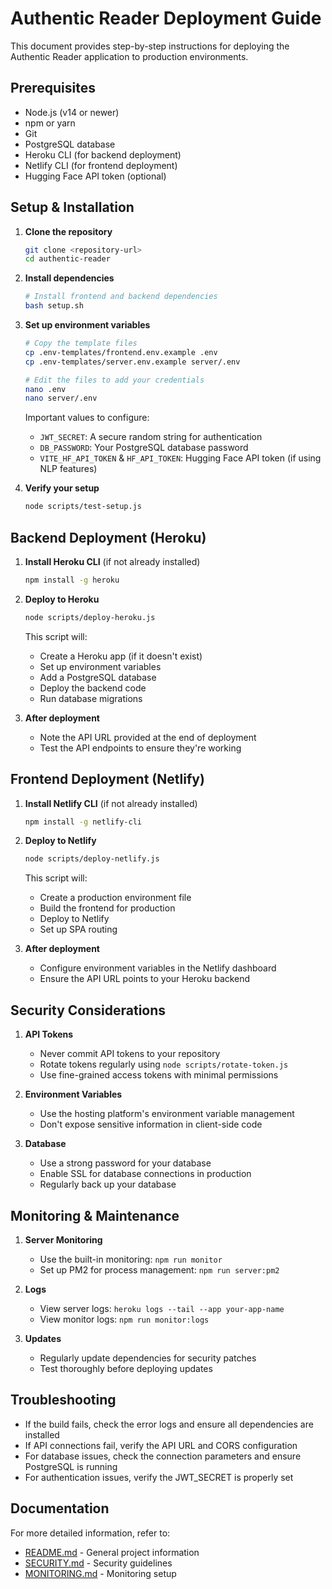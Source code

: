 # Authentic Reader Deployment Guide

This document provides step-by-step instructions for deploying the Authentic Reader application to production environments.

## Prerequisites

- Node.js (v14 or newer)
- npm or yarn
- Git
- PostgreSQL database
- Heroku CLI (for backend deployment)
- Netlify CLI (for frontend deployment)
- Hugging Face API token (optional)

## Setup & Installation

1. **Clone the repository**
   ```bash
   git clone <repository-url>
   cd authentic-reader
   ```

2. **Install dependencies**
   ```bash
   # Install frontend and backend dependencies
   bash setup.sh
   ```

3. **Set up environment variables**
   ```bash
   # Copy the template files
   cp .env-templates/frontend.env.example .env
   cp .env-templates/server.env.example server/.env
   
   # Edit the files to add your credentials
   nano .env
   nano server/.env
   ```

   Important values to configure:
   - `JWT_SECRET`: A secure random string for authentication
   - `DB_PASSWORD`: Your PostgreSQL database password
   - `VITE_HF_API_TOKEN` & `HF_API_TOKEN`: Hugging Face API token (if using NLP features)

4. **Verify your setup**
   ```bash
   node scripts/test-setup.js
   ```

## Backend Deployment (Heroku)

1. **Install Heroku CLI** (if not already installed)
   ```bash
   npm install -g heroku
   ```

2. **Deploy to Heroku**
   ```bash
   node scripts/deploy-heroku.js
   ```

   This script will:
   - Create a Heroku app (if it doesn't exist)
   - Set up environment variables
   - Add a PostgreSQL database
   - Deploy the backend code
   - Run database migrations

3. **After deployment**
   - Note the API URL provided at the end of deployment
   - Test the API endpoints to ensure they're working

## Frontend Deployment (Netlify)

1. **Install Netlify CLI** (if not already installed)
   ```bash
   npm install -g netlify-cli
   ```

2. **Deploy to Netlify**
   ```bash
   node scripts/deploy-netlify.js
   ```

   This script will:
   - Create a production environment file
   - Build the frontend for production
   - Deploy to Netlify
   - Set up SPA routing

3. **After deployment**
   - Configure environment variables in the Netlify dashboard
   - Ensure the API URL points to your Heroku backend

## Security Considerations

1. **API Tokens**
   - Never commit API tokens to your repository
   - Rotate tokens regularly using `node scripts/rotate-token.js`
   - Use fine-grained access tokens with minimal permissions

2. **Environment Variables**
   - Use the hosting platform's environment variable management
   - Don't expose sensitive information in client-side code

3. **Database**
   - Use a strong password for your database
   - Enable SSL for database connections in production
   - Regularly back up your database

## Monitoring & Maintenance

1. **Server Monitoring**
   - Use the built-in monitoring: `npm run monitor`
   - Set up PM2 for process management: `npm run server:pm2`

2. **Logs**
   - View server logs: `heroku logs --tail --app your-app-name`
   - View monitor logs: `npm run monitor:logs`

3. **Updates**
   - Regularly update dependencies for security patches
   - Test thoroughly before deploying updates

## Troubleshooting

- If the build fails, check the error logs and ensure all dependencies are installed
- If API connections fail, verify the API URL and CORS configuration
- For database issues, check the connection parameters and ensure PostgreSQL is running
- For authentication issues, verify the JWT_SECRET is properly set

## Documentation

For more detailed information, refer to:
- [README.md](README.md) - General project information
- [SECURITY.md](SECURITY.md) - Security guidelines
- [MONITORING.md](MONITORING.md) - Monitoring setup 